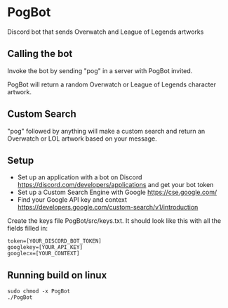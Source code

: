 # PogBot
Discord bot that sends Overwatch and League of Legends artworks

## Calling the bot
Invoke the bot by sending "pog" in a server with PogBot invited.

PogBot will return a random Overwatch or League of Legends character artwork. 

## Custom Search
"pog" followed by anything will make a custom search and return an Overwatch or LOL artwork based on your message.

## Setup
- Set up an application with a bot on Discord https://discord.com/developers/applications and get your bot token
- Set up a Custom Search Engine with Google https://cse.google.com/
- Find your Google API key and context https://developers.google.com/custom-search/v1/introduction

Create the keys file PogBot/src/keys.txt. It should look like this with all the fields filled in:
```
token=[YOUR_DISCORD_BOT_TOKEN]
googlekey=[YOUR_API_KEY]
googlecx=[YOUR_CONTEXT]
```
## Running build on linux
```
sudo chmod -x PogBot
./PogBot
```
